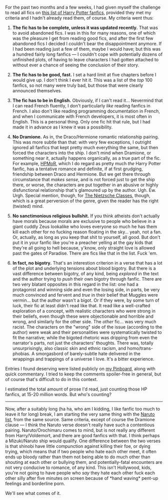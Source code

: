 For the past two months and a few weeks, I had given myself the challenge to
read all fics on [this list of Harry Potter fanfics][hplist], provided they met
my criteria and I hadn't already read them, of course. My criteria went thus:

1. **The fic has to be complete, unless it was updated recently.** That was to
   avoid abandoned fics. I was in this for many reasons, one of which was the
   pleasure I get from reading good fics, and after the first few abandoned
   fics I decided I couldn't bear the disappointment anymore. If I had been
   reading just a few of them, maybe I would have; but this was a hundred
   fairly long fanfics — I couldn't cope with potentially dozens of unfinished
   plots, of having to leave characters I had gotten attached to without ever a
   chance of seeing the conclusion of their story.

2. **The fic has to be good, fast.** I set a hard limit at five chapters before
   I would give up. I don't think I ever hit it. This was a list of the _top_
   100 fanfics, so not many were truly bad, but those that were clearly
   announced themselves.

3. **The fic has to be in English.** Obviously, if I can't read it… Nevermind
   that I can read French fluently, I don't particularly _like_ reading fanfics
   in French. I also don't like reading programming documentation in French,
   and when I communicate with French developers, it is most often in English.
   This is a personal thing. Only one fic hit that rule, but I had made it in
   advance as I knew it was a possibility.

4. **No Dramione.** As in, the Draco/Hermione romantic relationship pairing.
   This was more subtle than that: with very few exceptions, I outright ignored
   all fanfics that kept pretty much everything the same, but then forced the
   characters into the ship. I don't mind when Dramione, or something near it,
   actually happens organically, as a true part of the fic. For example,
   [HPMoR], which I do regard as pretty much _the_ Harry Potter fanfic, has a
   tentative romance and definite, if at first grudging, friendship between
   Draco and Hermione. But we get there through circumstance that _makes
   sense_, and is not forced just to get the ship there, or worse, the
   characters are put together in an abusive or highly disfunctional
   relationship that's glamoured up by the author. Ugh. Ew. Urgh. Special
   mention, though, for [The Nietzsche Classes], though, which is a great
   perversion of the genre, given the reader has the right (twisted) mind.

5. **No sanctimonious religious bullshit.** If you think atheists don't
   actually have morals because morals are exclusive to people who believe in a
   giant cuddly Zeus lookalike who loves everyone so much he has them kill each
   other for no fucking reason floating in the sky… yeah, not a fan. Or,
   actually, as long as you keep that shit to yourself, all good. But don't put
   it in your fanfic like you're a preacher yelling at the gay kids that
   they're all going to hell because, y'know, only straight love is allowed
   past the gates of Paradise. There are fics like that in the list. Fuck 'em.

6. **In fact, no bigotry.** That's an interestion criterion in a verse that has
   a lot of the plot and underlying tensions about blood bigotry. But there is
   a vast difference between bigotry, of any kind, being _explored_ in the text
   and the author trying to _push_ their own bigotry through fanfic. There are
   two very blatant opposites in this regard in the list: one had a protagonist
   and winning side and even the losing side, in parts, be very much convinced
   and fervent and _true_ in their belief that Muggles were vermin… but the
   author wasn't a bigot. Or if they were, by some turn of luck, their fic at
   least didn't read like that. It read like a well-crafted exploration of a
   concept, with realistic characters who were strong in their beliefs, even
   though these were objectionable and horrible and wrong, and similarly for
   the other side. The _other_ fic… was very much racist. The characters on
   the "wrong" side of the issue (according to the author) were weak and their
   personalities were systematically twisted to fit the narrative; while the
   bigoted rhetoric was dripping from even the narrator's parts, not just the
   characters' thoughts. There was, totally unsurprisingly, also classic skin
   and ethnic racism, and homo/trans-phobias. A smorgasbord of barely-subtle
   hate delivered in the wrappings and trappings of a universe I love. It's a
   bitter experience.

Entries I found deserving were listed publicly on [my Pinboard], along with
quick commentary. I tried to keep the comments spoiler-free in general, but
of course that's difficult to do in this context.

I estimated the total amount of prose I'd read, just counting those HP fanfics,
at 15-20 million words. But who's counting?

---

Now, after a suitably long (ha ha, who am I kidding, I like fanfic too much to
leave it for long) break, I am starting the very same thing with the [Naruto
list], from the same source. Same criteria, except of course the Dramione
clause — I think the Naruto verse doesn't really have such a contentious
pairing. Naruto/Orochimaru comes to mind, but is not really any different from
Harry/Voldemort, and there are good fanfics with that. I think perhaps a
Mizuki/Naruto ship would qualify. One difference between the two verses is that
shinobi have little compunction against killing their foe, or dying trying,
which means that if two people who hate each other meet, it often ends up
bloody rather than them not being able to do much other than shouting at each
other or bullying them, and potentially-fatal encounters are not very conducive
to romance, of any kind. This isn't Hollywood, kids, you're not going to have
people who _say_ they hate each other fuck each other silly after five minutes
on screen because of \*hand waving\* pent-up feelings and borderline porn.

We'll see what comes of it.

[hplist]: https://colah.github.io/posts/2014-07-FFN-Graphs-Vis/pagerank/hp.html
[HPMoR]: http://hpmor.com/
[my Pinboard]: https://pinboard.in/u:passcod
[Naruto list]: https://colah.github.io/posts/2014-07-FFN-Graphs-Vis/pagerank/naruto.html
[The Nietzsche Classes]: https://www.fanfiction.net/s/2603288/1/The-Nietzsche-Classes
